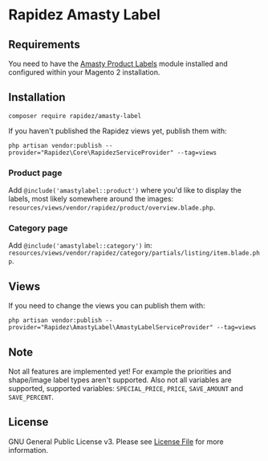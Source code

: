 # Rapidez Amasty Label

## Requirements

You need to have the [Amasty Product Labels](https://amasty.com/product-labels-for-magento-2.html) module installed and configured within your Magento 2 installation.

## Installation

```
composer require rapidez/amasty-label
```

If you haven't published the Rapidez views yet, publish them with:
```
php artisan vendor:publish --provider="Rapidez\Core\RapidezServiceProvider" --tag=views
```

### Product page

Add `@include('amastylabel::product')` where you'd like to display the labels, most likely somewhere around the images: `resources/views/vendor/rapidez/product/overview.blade.php`.

### Category page

Add `@include('amastylabel::category')` in: `resources/views/vendor/rapidez/category/partials/listing/item.blade.php`.

## Views

If you need to change the views you can publish them with:
```
php artisan vendor:publish --provider="Rapidez\AmastyLabel\AmastyLabelServiceProvider" --tag=views
```

## Note

Not all features are implemented yet! For example the priorities and shape/image label types aren't supported. Also not all variables are supported, supported variables: `SPECIAL_PRICE`, `PRICE`, `SAVE_AMOUNT` and `SAVE_PERCENT`.

## License

GNU General Public License v3. Please see [License File](LICENSE) for more information.
